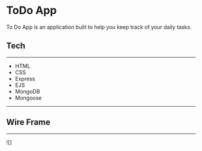 #  ToDo App
To Do App is an application built to help you keep track of your daily tasks.

## Tech 
---
* HTML
* CSS
* Express
* EJS
* MongoDB
* Mongoose
---

## Wire Frame
---
![]